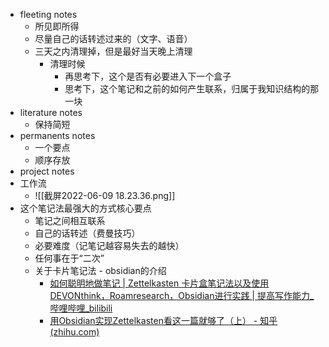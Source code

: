- fleeting notes
	- 所见即所得
	- 尽量自己的话转述过来的（文字、语音）
	- 三天之内清理掉，但是最好当天晚上清理
		- 清理时候
			- 再思考下，这个是否有必要进入下一个盒子
			- 思考下，这个笔记和之前的如何产生联系，归属于我知识结构的那一块
- literature notes
	- 保持简短
- permanents notes
	- 一个要点
	- 顺序存放
- project notes
- 工作流
	- ![[截屏2022-06-09 18.23.36.png]]
- 这个笔记法最强大的方式核心要点
	- 笔记之间相互联系
	- 自己的话转述（费曼技巧）
	- 必要难度（记笔记越容易失去的越快）
	- 任何事在于“二次”
	- 关于卡片笔记法 - obsidian的介绍
		- [如何聪明地做笔记 | Zettelkasten 卡片盒笔记法以及使用DEVONthink，Roamresearch，Obsidian进行实践 | 提高写作能力_哔哩哔哩_bilibili](https://www.bilibili.com/video/BV1Ci4y1s7AC?spm_id_from=333.337.search-card.all.click)	
		- [用Obsidian实现Zettelkasten看这一篇就够了（上） - 知乎 (zhihu.com)](https://zhuanlan.zhihu.com/p/360599265)